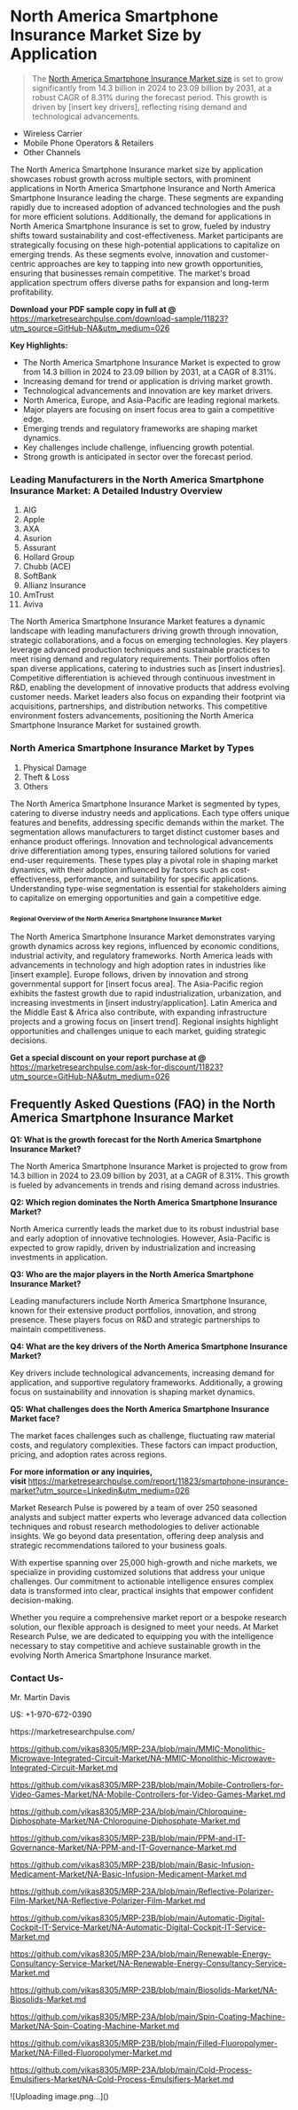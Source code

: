 <h1>North America Smartphone Insurance Market&nbsp;Size by Application</h1><blockquote><p>The <a href="https://marketresearchpulse.com/download-sample/11823?utm_source=GitHub-NA&amp;utm_medium=026">North America Smartphone Insurance Market size</a> is set to grow significantly from 14.3 billion in 2024 to 23.09 billion by 2031, at a robust CAGR of 8.31% during the forecast period. This growth is driven by [insert key drivers], reflecting rising demand and technological advancements.</p></blockquote><ul><li>Wireless Carrier<li> Mobile Phone Operators & Retailers<li> Other Channels</li></ul><p>The North America Smartphone Insurance market size by application showcases robust growth across multiple sectors, with prominent applications in North America Smartphone Insurance and North America Smartphone Insurance leading the charge. These segments are expanding rapidly due to increased adoption of advanced technologies and the push for more efficient solutions. Additionally, the demand for applications in North America Smartphone Insurance is set to grow, fueled by industry shifts toward sustainability and cost-effectiveness. Market participants are strategically focusing on these high-potential applications to capitalize on emerging trends. As these segments evolve, innovation and customer-centric approaches are key to tapping into new growth opportunities, ensuring that businesses remain competitive. The market's broad application spectrum offers diverse paths for expansion and long-term profitability.</p><p><strong>Download your PDF sample copy in full at @ </strong><a href="https://marketresearchpulse.com/download-sample/11823?utm_source=GitHub-NA&amp;utm_medium=026">https://marketresearchpulse.com/download-sample/11823?utm_source=GitHub-NA&amp;utm_medium=026</a></p><p><strong>Key Highlights: </strong></p><ul><li>The North America Smartphone Insurance Market is expected to grow from 14.3 billion in 2024 to 23.09 billion by 2031, at a CAGR of 8.31%.</li><li>Increasing demand for trend or application is driving market growth.</li><li>Technological advancements and innovation are key market drivers.</li><li>North America, Europe, and Asia-Pacific are leading regional markets.</li><li>Major players are focusing on insert focus area to gain a competitive edge.</li><li>Emerging trends and regulatory frameworks are shaping market dynamics.</li><li>Key challenges include challenge, influencing growth potential.</li><li>Strong growth is anticipated in sector over the forecast period.</li></ul><h3>Leading Manufacturers in the North America Smartphone Insurance Market: A Detailed Industry Overview</h3><ol><li>AIG</li><li>Apple</li><li>AXA</li><li>Asurion</li><li>Assurant</li><li>Hollard Group</li><li>Chubb (ACE)</li><li>SoftBank</li><li>Allianz Insurance</li><li>AmTrust</li><li>Aviva</li></ol><div class="flex max-w-full flex-col flex-grow"><div class="min-h-8 text-message flex w-full flex-col items-end gap-2 whitespace-normal break-words [.text-message+&amp;]:mt-5" dir="auto" data-message-author-role="assistant" data-message-id="fd8432e4-4910-450d-b182-61b7bfb0a01f" data-message-model-slug="gpt-4o"><div class="flex w-full flex-col gap-1 empty:hidden first:pt-[3px]"><div class="markdown prose w-full break-words dark:prose-invert light"><p>The North America Smartphone Insurance Market features a dynamic landscape with leading manufacturers driving growth through innovation, strategic collaborations, and a focus on emerging technologies. Key players leverage advanced production techniques and sustainable practices to meet rising demand and regulatory requirements. Their portfolios often span diverse applications, catering to industries such as [insert industries]. Competitive differentiation is achieved through continuous investment in R&amp;D, enabling the development of innovative products that address evolving customer needs. Market leaders also focus on expanding their footprint via acquisitions, partnerships, and distribution networks. This competitive environment fosters advancements, positioning the North America Smartphone Insurance Market for sustained growth.</p></div></div></div></div><h3>North America Smartphone Insurance Market by Types</h3><ol><li>Physical Damage<li> Theft & Loss<li> Others</li></ol><div class="flex max-w-full flex-col flex-grow"><div class="min-h-8 text-message flex w-full flex-col items-end gap-2 whitespace-normal break-words [.text-message+&amp;]:mt-5" dir="auto" data-message-author-role="assistant" data-message-id="084470be-0bb7-4664-bddf-5156b4f41249" data-message-model-slug="gpt-4o-mini"><div class="flex w-full flex-col gap-1 empty:hidden first:pt-[3px]"><div class="markdown prose w-full break-words dark:prose-invert light"><p>The North America Smartphone Insurance Market is segmented by types, catering to diverse industry needs and applications. Each type offers unique features and benefits, addressing specific demands within the market. The segmentation allows manufacturers to target distinct customer bases and enhance product offerings. Innovation and technological advancements drive differentiation among types, ensuring tailored solutions for varied end-user requirements. These types play a pivotal role in shaping market dynamics, with their adoption influenced by factors such as cost-effectiveness, performance, and suitability for specific applications. Understanding type-wise segmentation is essential for stakeholders aiming to capitalize on emerging opportunities and gain a competitive edge.</p></div></div></div></div><h3><span style="font-size: 11px;">Regional Overview of the North America Smartphone Insurance Market</span></h3><div class="flex max-w-full flex-col flex-grow"><div class="min-h-8 text-message flex w-full flex-col items-end gap-2 whitespace-normal break-words [.text-message+&amp;]:mt-5" dir="auto" data-message-author-role="assistant" data-message-id="e9038762-ce64-4e30-91c9-9bd413514231" data-message-model-slug="gpt-4o-mini"><div class="flex w-full flex-col gap-1 empty:hidden first:pt-[3px]"><div class="markdown prose w-full break-words dark:prose-invert light"><p>The North America Smartphone Insurance Market demonstrates varying growth dynamics across key regions, influenced by economic conditions, industrial activity, and regulatory frameworks. North America leads with advancements in technology and high adoption rates in industries like [insert example]. Europe follows, driven by innovation and strong governmental support for [insert focus area]. The Asia-Pacific region exhibits the fastest growth due to rapid industrialization, urbanization, and increasing investments in [insert industry/application]. Latin America and the Middle East &amp; Africa also contribute, with expanding infrastructure projects and a growing focus on [insert trend]. Regional insights highlight opportunities and challenges unique to each market, guiding strategic decisions.</p></div></div></div></div><p><strong>Get a special discount on your report purchase at @ </strong><a href="https://marketresearchpulse.com/ask-for-discount/11823?utm_source=GitHub-NA&amp;utm_medium=026">https://marketresearchpulse.com/ask-for-discount/11823?utm_source=GitHub-NA&amp;utm_medium=026</a></p><h2>Frequently Asked Questions (FAQ) in the North America Smartphone Insurance Market</h2><p><strong>Q1: What is the growth forecast for the North America Smartphone Insurance Market?</strong></p><p>The North America Smartphone Insurance Market is projected to grow from 14.3 billion in 2024 to 23.09 billion by 2031, at a CAGR of 8.31%. This growth is fueled by advancements in trends and rising demand across industries.</p><p><strong>Q2: Which region dominates the North America Smartphone Insurance Market?</strong></p><p>North America currently leads the market due to its robust industrial base and early adoption of innovative technologies. However, Asia-Pacific is expected to grow rapidly, driven by industrialization and increasing investments in application.</p><p><strong>Q3: Who are the major players in the North America Smartphone Insurance Market?</strong></p><p>Leading manufacturers include North America Smartphone Insurance, known for their extensive product portfolios, innovation, and strong presence. These players focus on R&amp;D and strategic partnerships to maintain competitiveness.</p><p><strong>Q4: What are the key drivers of the North America Smartphone Insurance Market?</strong></p><p>Key drivers include technological advancements, increasing demand for application, and supportive regulatory frameworks. Additionally, a growing focus on sustainability and innovation is shaping market dynamics.</p><p><strong>Q5: What challenges does the North America Smartphone Insurance Market face?</strong></p><p>The market faces challenges such as challenge, fluctuating raw material costs, and regulatory complexities. These factors can impact production, pricing, and adoption rates across regions.</p><p><strong>For more information or any inquiries, visit&nbsp;</strong><a href="https://marketresearchpulse.com/report/11823/smartphone-insurance-market?utm_source=Linkedin&utm_medium=026">https://marketresearchpulse.com/report/11823/smartphone-insurance-market?utm_source=Linkedin&utm_medium=026</a></p><p>Market Research Pulse is powered by a team of over 250 seasoned analysts and subject matter experts who leverage advanced data collection techniques and robust research methodologies to deliver actionable insights. We go beyond data presentation, offering deep analysis and strategic recommendations tailored to your business goals.</p><p>With expertise spanning over 25,000 high-growth and niche markets, we specialize in providing customized solutions that address your unique challenges. Our commitment to actionable intelligence ensures complex data is transformed into clear, practical insights that empower confident decision-making.</p><p>Whether you require a comprehensive market report or a bespoke research solution, our flexible approach is designed to meet your needs. At Market Research Pulse, we are dedicated to equipping you with the intelligence necessary to stay competitive and achieve sustainable growth in the evolving North America Smartphone Insurance market.</p><h3><strong>Contact Us-</strong></h3><p>Mr. Martin Davis</p><p>US: +1-970-672-0390</p><p>https://marketresearchpulse.com/</p><p><a href="https://github.com/vikas8305/MRP-23A/blob/main/MMIC-Monolithic-Microwave-Integrated-Circuit-Market/NA-MMIC-Monolithic-Microwave-Integrated-Circuit-Market.md">https://github.com/vikas8305/MRP-23A/blob/main/MMIC-Monolithic-Microwave-Integrated-Circuit-Market/NA-MMIC-Monolithic-Microwave-Integrated-Circuit-Market.md</a></p><p><a href="https://github.com/vikas8305/MRP-23B/blob/main/Mobile-Controllers-for-Video-Games-Market/NA-Mobile-Controllers-for-Video-Games-Market.md">https://github.com/vikas8305/MRP-23B/blob/main/Mobile-Controllers-for-Video-Games-Market/NA-Mobile-Controllers-for-Video-Games-Market.md</a></p><p><a href="https://github.com/vikas8305/MRP-23A/blob/main/Chloroquine-Diphosphate-Market/NA-Chloroquine-Diphosphate-Market.md">https://github.com/vikas8305/MRP-23A/blob/main/Chloroquine-Diphosphate-Market/NA-Chloroquine-Diphosphate-Market.md</a></p><p><a href="https://github.com/vikas8305/MRP-23B/blob/main/PPM-and-IT-Governance-Market/NA-PPM-and-IT-Governance-Market.md">https://github.com/vikas8305/MRP-23B/blob/main/PPM-and-IT-Governance-Market/NA-PPM-and-IT-Governance-Market.md</a></p><p><a href="https://github.com/vikas8305/MRP-23B/blob/main/Basic-Infusion-Medicament-Market/NA-Basic-Infusion-Medicament-Market.md">https://github.com/vikas8305/MRP-23B/blob/main/Basic-Infusion-Medicament-Market/NA-Basic-Infusion-Medicament-Market.md</a></p><p><a href="https://github.com/vikas8305/MRP-23A/blob/main/Reflective-Polarizer-Film-Market/NA-Reflective-Polarizer-Film-Market.md">https://github.com/vikas8305/MRP-23A/blob/main/Reflective-Polarizer-Film-Market/NA-Reflective-Polarizer-Film-Market.md</a></p><p><a href="https://github.com/vikas8305/MRP-23B/blob/main/Automatic-Digital-Cockpit-IT-Service-Market/NA-Automatic-Digital-Cockpit-IT-Service-Market.md">https://github.com/vikas8305/MRP-23B/blob/main/Automatic-Digital-Cockpit-IT-Service-Market/NA-Automatic-Digital-Cockpit-IT-Service-Market.md</a></p><p><a href="https://github.com/vikas8305/MRP-23A/blob/main/Renewable-Energy-Consultancy-Service-Market/NA-Renewable-Energy-Consultancy-Service-Market.md">https://github.com/vikas8305/MRP-23A/blob/main/Renewable-Energy-Consultancy-Service-Market/NA-Renewable-Energy-Consultancy-Service-Market.md</a></p><p><a href="https://github.com/vikas8305/MRP-23B/blob/main/Biosolids-Market/NA-Biosolids-Market.md">https://github.com/vikas8305/MRP-23B/blob/main/Biosolids-Market/NA-Biosolids-Market.md</a></p><p><a href="https://github.com/vikas8305/MRP-23A/blob/main/Spin-Coating-Machine-Market/NA-Spin-Coating-Machine-Market.md">https://github.com/vikas8305/MRP-23A/blob/main/Spin-Coating-Machine-Market/NA-Spin-Coating-Machine-Market.md</a></p><p><a href="https://github.com/vikas8305/MRP-23B/blob/main/Filled-Fluoropolymer-Market/NA-Filled-Fluoropolymer-Market.md">https://github.com/vikas8305/MRP-23B/blob/main/Filled-Fluoropolymer-Market/NA-Filled-Fluoropolymer-Market.md</a></p><p><a href="https://github.com/vikas8305/MRP-23A/blob/main/Cold-Process-Emulsifiers-Market/NA-Cold-Process-Emulsifiers-Market.md">https://github.com/vikas8305/MRP-23A/blob/main/Cold-Process-Emulsifiers-Market/NA-Cold-Process-Emulsifiers-Market.md</a></p>
![Uploading image.png…]()
